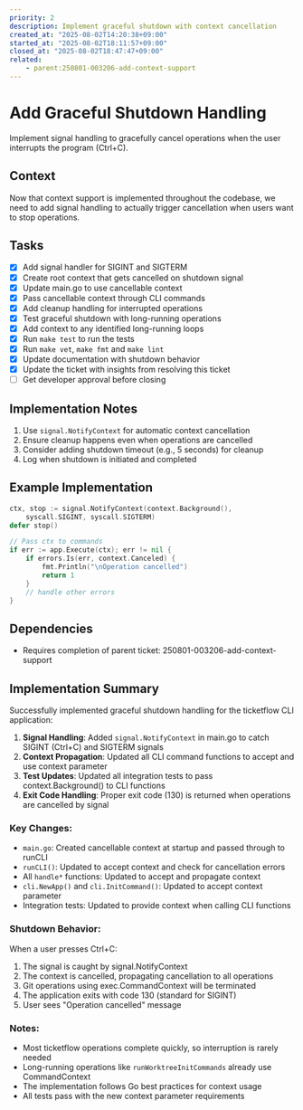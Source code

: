```yaml
---
priority: 2
description: Implement graceful shutdown with context cancellation
created_at: "2025-08-02T14:20:38+09:00"
started_at: "2025-08-02T18:11:57+09:00"
closed_at: "2025-08-02T18:47:47+09:00"
related:
    - parent:250801-003206-add-context-support
---
```


# Add Graceful Shutdown Handling

Implement signal handling to gracefully cancel operations when the user interrupts the program (Ctrl+C).

## Context

Now that context support is implemented throughout the codebase, we need to add signal handling to actually trigger cancellation when users want to stop operations.

## Tasks

- [x] Add signal handler for SIGINT and SIGTERM
- [x] Create root context that gets cancelled on shutdown signal
- [x] Update main.go to use cancellable context
- [x] Pass cancellable context through CLI commands
- [x] Add cleanup handling for interrupted operations
- [x] Test graceful shutdown with long-running operations
- [x] Add context to any identified long-running loops
- [x] Run `make test` to run the tests
- [x] Run `make vet`, `make fmt` and `make lint`
- [x] Update documentation with shutdown behavior
- [x] Update the ticket with insights from resolving this ticket
- [ ] Get developer approval before closing

## Implementation Notes

1. Use `signal.NotifyContext` for automatic context cancellation
2. Ensure cleanup happens even when operations are cancelled
3. Consider adding shutdown timeout (e.g., 5 seconds) for cleanup
4. Log when shutdown is initiated and completed

## Example Implementation

```go
ctx, stop := signal.NotifyContext(context.Background(), 
    syscall.SIGINT, syscall.SIGTERM)
defer stop()

// Pass ctx to commands
if err := app.Execute(ctx); err != nil {
    if errors.Is(err, context.Canceled) {
        fmt.Println("\nOperation cancelled")
        return 1
    }
    // handle other errors
}
```

## Dependencies

- Requires completion of parent ticket: 250801-003206-add-context-support

## Implementation Summary

Successfully implemented graceful shutdown handling for the ticketflow CLI application:

1. **Signal Handling**: Added `signal.NotifyContext` in main.go to catch SIGINT (Ctrl+C) and SIGTERM signals
2. **Context Propagation**: Updated all CLI command functions to accept and use context parameter
3. **Test Updates**: Updated all integration tests to pass context.Background() to CLI functions
4. **Exit Code Handling**: Proper exit code (130) is returned when operations are cancelled by signal

### Key Changes:

- `main.go`: Created cancellable context at startup and passed through to runCLI
- `runCLI()`: Updated to accept context and check for cancellation errors
- All `handle*` functions: Updated to accept and propagate context
- `cli.NewApp()` and `cli.InitCommand()`: Updated to accept context parameter
- Integration tests: Updated to provide context when calling CLI functions

### Shutdown Behavior:

When a user presses Ctrl+C:
1. The signal is caught by signal.NotifyContext
2. The context is cancelled, propagating cancellation to all operations
3. Git operations using exec.CommandContext will be terminated
4. The application exits with code 130 (standard for SIGINT)
5. User sees "Operation cancelled" message

### Notes:

- Most ticketflow operations complete quickly, so interruption is rarely needed
- Long-running operations like `runWorktreeInitCommands` already use CommandContext
- The implementation follows Go best practices for context usage
- All tests pass with the new context parameter requirements